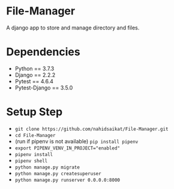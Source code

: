 # File-Manager
A django app to store and manage directory and files.

# Dependencies
* Python == 3.7.3
* Django == 2.2.2
* Pytest == 4.6.4
* Pytest-Django == 3.5.0

# Setup Step
* `git clone https://github.com/nahidsaikat/File-Manager.git`
* `cd File-Manager`
* (run if pipenv is not available) `pip install pipenv`
* `export PIPENV_VENV_IN_PROJECT="enabled"`
* `pipenv install` 
* `pipenv shell`
* `python manage.py migrate`
* `python manage.py createsuperuser`
* `python manage.py runserver 0.0.0.0:8000`
